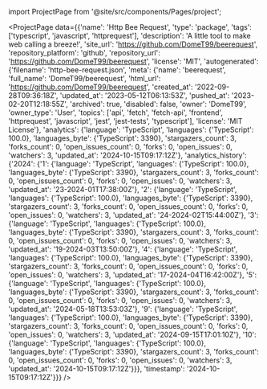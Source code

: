 
import ProjectPage from '@site/src/components/Pages/project';

<ProjectPage
    data={{'name': 'Http Bee Request', 'type': 'package', 'tags': ['typescript', 'javascript', 'httprequest'], 'description': 'A little tool to make web calling a breeze!', 'site_url': 'https://github.com/DomeT99/beerequest', 'repository_platform': 'github', 'repository_url': 'https://github.com/DomeT99/beerequest', 'license': 'MIT', 'autogenerated': {'filename': 'http-bee-request.json', 'meta': {'name': 'beerequest', 'full_name': 'DomeT99/beerequest', 'html_url': 'https://github.com/DomeT99/beerequest', 'created_at': '2022-09-28T09:36:18Z', 'updated_at': '2023-05-12T06:13:53Z', 'pushed_at': '2023-02-20T12:18:55Z', 'archived': true, 'disabled': false, 'owner': 'DomeT99', 'owner_type': 'User', 'topics': ['api', 'fetch', 'fetch-api', 'frontend', 'httprequest', 'javascript', 'jest', 'jest-tests', 'typescript'], 'license': 'MIT License'}, 'analytics': {'language': 'TypeScript', 'languages': {'TypeScript': 100.0}, 'languages_byte': {'TypeScript': 3390}, 'stargazers_count': 3, 'forks_count': 0, 'open_issues_count': 0, 'forks': 0, 'open_issues': 0, 'watchers': 3, 'updated_at': '2024-10-15T09:17:12Z'}, 'analytics_history': {'2024': {'1': {'language': 'TypeScript', 'languages': {'TypeScript': 100.0}, 'languages_byte': {'TypeScript': 3390}, 'stargazers_count': 3, 'forks_count': 0, 'open_issues_count': 0, 'forks': 0, 'open_issues': 0, 'watchers': 3, 'updated_at': '23-2024-01T17:38:00Z'}, '2': {'language': 'TypeScript', 'languages': {'TypeScript': 100.0}, 'languages_byte': {'TypeScript': 3390}, 'stargazers_count': 3, 'forks_count': 0, 'open_issues_count': 0, 'forks': 0, 'open_issues': 0, 'watchers': 3, 'updated_at': '24-2024-02T15:44:00Z'}, '3': {'language': 'TypeScript', 'languages': {'TypeScript': 100.0}, 'languages_byte': {'TypeScript': 3390}, 'stargazers_count': 3, 'forks_count': 0, 'open_issues_count': 0, 'forks': 0, 'open_issues': 0, 'watchers': 3, 'updated_at': '19-2024-03T13:50:00Z'}, '4': {'language': 'TypeScript', 'languages': {'TypeScript': 100.0}, 'languages_byte': {'TypeScript': 3390}, 'stargazers_count': 3, 'forks_count': 0, 'open_issues_count': 0, 'forks': 0, 'open_issues': 0, 'watchers': 3, 'updated_at': '17-2024-04T16:42:00Z'}, '5': {'language': 'TypeScript', 'languages': {'TypeScript': 100.0}, 'languages_byte': {'TypeScript': 3390}, 'stargazers_count': 3, 'forks_count': 0, 'open_issues_count': 0, 'forks': 0, 'open_issues': 0, 'watchers': 3, 'updated_at': '2024-05-18T13:53:03Z'}, '9': {'language': 'TypeScript', 'languages': {'TypeScript': 100.0}, 'languages_byte': {'TypeScript': 3390}, 'stargazers_count': 3, 'forks_count': 0, 'open_issues_count': 0, 'forks': 0, 'open_issues': 0, 'watchers': 3, 'updated_at': '2024-09-15T17:01:10Z'}, '10': {'language': 'TypeScript', 'languages': {'TypeScript': 100.0}, 'languages_byte': {'TypeScript': 3390}, 'stargazers_count': 3, 'forks_count': 0, 'open_issues_count': 0, 'forks': 0, 'open_issues': 0, 'watchers': 3, 'updated_at': '2024-10-15T09:17:12Z'}}}, 'timestamp': '2024-10-15T09:17:12Z'}}}
/>
